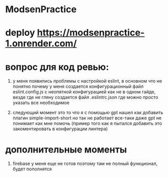 # ModsenPractice
# deploy https://modsenpractice-1.onrender.com/

# вопрос для код ревью:

1) у меня появились проблемы с настройкой eslint, в основном что не понятно почему у меня создается конфигурационный файл eslint.config.js с неопятной конфигурацией как не в одном гайде, везде где не гляну создается файл .eslintrc.json где можно просто указать все необходимое

2) следующий момент это то что я с помощью gpt нашел как добавить плагин simple-import-short но так не работает все-таки даже gpt не понимает как мне помочь (пример того как я пытался добавить это закоментировать в конфигурации линтера)

# дополнительные моменты

1) firebase у меня еще не готов поэтому там не полный функционал, будет пополнятся
